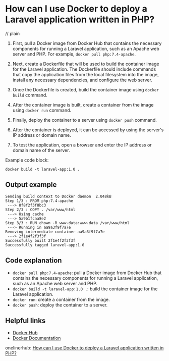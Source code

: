 # How can I use Docker to deploy a Laravel application written in PHP?
// plain

1. First, pull a Docker image from Docker Hub that contains the necessary components for running a Laravel application, such as an Apache web server and PHP. For example, `docker pull php:7.4-apache`.

2. Next, create a Dockerfile that will be used to build the container image for the Laravel application. The Dockerfile should include commands that copy the application files from the local filesystem into the image, install any necessary dependencies, and configure the web server.

3. Once the Dockerfile is created, build the container image using `docker build` command.

4. After the container image is built, create a container from the image using `docker run` command.

5. Finally, deploy the container to a server using `docker push` command.

6. After the container is deployed, it can be accessed by using the server's IP address or domain name.

7. To test the application, open a browser and enter the IP address or domain name of the server.

Example code block:
```
docker build -t laravel-app:1.0 .
```

## Output example

```
Sending build context to Docker daemon  2.048kB
Step 1/3 : FROM php:7.4-apache
 ---> 8f8f2f3f8bc3
Step 2/3 : COPY . /var/www/html
 ---> Using cache
 ---> 5a9b1fcaa8e2
Step 3/3 : RUN chown -R www-data:www-data /var/www/html
 ---> Running in aa9a3f9f7a7e
Removing intermediate container aa9a3f9f7a7e
 ---> 2f1e4f2f3f3f
Successfully built 2f1e4f2f3f3f
Successfully tagged laravel-app:1.0
```

## Code explanation

- `docker pull php:7.4-apache`: pull a Docker image from Docker Hub that contains the necessary components for running a Laravel application, such as an Apache web server and PHP.
- `docker build -t laravel-app:1.0 .`: build the container image for the Laravel application.
- `docker run`: create a container from the image.
- `docker push`: deploy the container to a server.

## Helpful links
- [Docker Hub](https://hub.docker.com/)
- [Docker Documentation](https://docs.docker.com/)

onelinerhub: [How can I use Docker to deploy a Laravel application written in PHP?](https://onelinerhub.com/php-laravel/how-can-i-use-docker-to-deploy-a-laravel-application-written-in-php)
